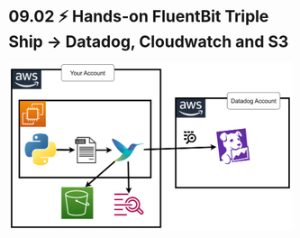 
# 09.02 ⚡ Hands-on FluentBit Triple Ship -> Datadog, Cloudwatch and S3

![](../imgs/0b2cc08cd42e41e39d968e2fa6868346.png)
